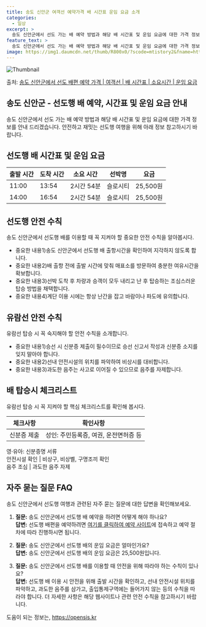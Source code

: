 ```yaml
---
title: 송도 신안군 여객선 예약가격 배 시간표 운임 요금 소개
categories:
  - 일상
excerpt: >
  송도 신안군에서 선도 가는 배 예약 방법과 해당 배 시간표 및 운임 요금에 대한 가격 정보를 안내 드리겠습니다. 안전하고 재밋는 선도행 여행을 위해 아래 정보 참고하시기 바랍니다. 선도행 배편 예약하기 👈 클릭송도 신안군에서 선도행 배 시간표출발 시간도착 시간소요 시간선박명요금11:0013:542시간 54분슬로시티25,500원14:0016:542시간 54분슬로시티25,500원선도행 배편 예약하기 👈 클릭송도 신안군에서 선도행 여객선 탑승 시 이용수칙송도 신안군에서 선도행 배를 이용할 때 꼭 지켜야 할 중요한 안전 수칙을 알아봅시다. 중요한 내용 1) 송도 신안군에서 선도행 배 출항시간을 확인하여 지각하지 않도록 합니다. 2) 배 출항 전에 출발 시간에 맞춰 매표소를 방문하여 충분한 여유시간을 확보합니다...
feature_text: >
  송도 신안군에서 선도 가는 배 예약 방법과 해당 배 시간표 및 운임 요금에 대한 가격 정보를 안내 드리겠습니다. 안전하고 재밋는 선도행 여행을 위해 아래 정보 참고하시기 바랍니다. 선도행 배편 예약하기 👈 클릭송도 신안군에서 선도행 배 시간표출발 시간도착 시간소요 시간선박명요금11:0013:542시간 54분슬로시티25,500원14:0016:542시간 54분슬로시티25,500원선도행 배편 예약하기 👈 클릭송도 신안군에서 선도행 여객선 탑승 시 이용수칙송도 신안군에서 선도행 배를 이용할 때 꼭 지켜야 할 중요한 안전 수칙을 알아봅시다. 중요한 내용 1) 송도 신안군에서 선도행 배 출항시간을 확인하여 지각하지 않도록 합니다. 2) 배 출항 전에 출발 시간에 맞춰 매표소를 방문하여 충분한 여유시간을 확보합니다...
image: https://img1.daumcdn.net/thumb/R800x0/?scode=mtistory2&fname=https%3A%2F%2Fblog.kakaocdn.net%2Fdn%2Fed691Y%2FbtsHCpcT4un%2FJiSUTvzGN6xcTWvJsp9xIK%2Fimg.webp
---
```


![Thumbnail](https://img1.daumcdn.net/thumb/R800x0/?scode=mtistory2&fname=https%3A%2F%2Fblog.kakaocdn.net%2Fdn%2Fed691Y%2FbtsHCpcT4un%2FJiSUTvzGN6xcTWvJsp9xIK%2Fimg.webp)

<p>출처: <a href="https://opensis.kr/entry/%EC%86%A1%EB%8F%84-%EC%8B%A0%EC%95%88%EA%B5%B0%EC%97%90%EC%84%9C-%EC%84%A0%EB%8F%84-%EB%B0%B0%ED%8E%B8-%EC%98%88%EC%95%BD-%EA%B0%80%EA%B2%A9-%EC%97%AC%EA%B0%9D%EC%84%A0-%EB%B0%B0-%EC%8B%9C%EA%B0%84%ED%91%9C-%EC%86%8C%EC%9A%94%EC%8B%9C%EA%B0%84-%EC%9A%B4%EC%9E%84-%EC%9A%94%EA%B8%88" rel="dofollow">송도 신안군에서 선도 배편 예약 가격 | 여객선 | 배 시간표 | 소요시간 | 운임 요금</a> </p>

## 송도 신안군 - 선도행 배 예약, 시간표 및 운임 요금 안내

송도 신안군에서 선도 가는 배 예약 방법과 해당 배 시간표 및 운임 요금에 대한 가격 정보를 안내 드리겠습니다. 안전하고 재밋는 선도행
여행을 위해 아래 정보 참고하시기 바랍니다.

## 선도행 배 시간표 및 운임 요금

**출발 시간** | **도착 시간** | **소요 시간** | **선박명** | **요금**  
---|---|---|---|---  
11:00 | 13:54 | 2시간 54분 | 슬로시티 | 25,500원  
14:00 | 16:54 | 2시간 54분 | 슬로시티 | 25,500원  
  


## 선도행 안전 수칙

송도 신안군에서 선도행 배를 이용할 때 꼭 지켜야 할 중요한 안전 수칙을 알아봅시다.

  * 중요한 내용1)송도 신안군에서 선도행 배 출항시간을 확인하여 지각하지 않도록 합니다.
  * 중요한 내용2)배 출항 전에 출발 시간에 맞춰 매표소를 방문하여 충분한 여유시간을 확보합니다.
  * 중요한 내용3)선박 도착 후 차량과 승객이 모두 내리고 난 후 탑승하는 조심스러운 탑승 방법을 채택합니다.
  * 중요한 내용4)계단 이용 시에는 항상 난간을 잡고 바람이나 파도에 유의합니다.



## 유람선 안전 수칙

유람선 탑승 시 꼭 숙지해야 할 안전 수칙을 소개합니다.

  * 중요한 내용1)승선 시 신분증 제출이 필수이므로 승선 신고서 작성과 신분증 소지를 잊지 말아야 합니다.
  * 중요한 내용2)선내 안전시설의 위치를 파악하여 비상시를 대비합니다.
  * 중요한 내용3)과도한 음주는 사고로 이어질 수 있으므로 음주를 자제합니다.

## 배 탑승시 체크리스트

유람선 탑승 시 꼭 지켜야 할 핵심 체크리스트를 확인해 봅시다.

**체크사항** | **확인사항**  
---|---  
신분증 제출 | 성인: 주민등록증, 여권, 운전면허증 등  
영·유아: 신분증명 서류  
안전시설 확인 | 비상구, 비상벨, 구명조끼 확인  
음주 조심 | 과도한 음주 자제  
  


## 자주 묻는 질문 FAQ

송도 신안군에서 선도행 여행과 관련된 자주 묻는 질문에 대한 답변을 확인해보세요.

  1. **질문:** 송도 신안군에서 선도행 배 예약을 하려면 어떻게 해야 하나요?  
**답변:** 선도행 배편을 예약하려면 [여기를 클릭하여 예약 사이트](https://opensis.kr/entry/%EC%86%A1%EB%8F%84-%EC%8B%A0%EC%95%88%EA%B5%B0%EC%97%90%EC%84%9C-%EC%84%A0%EB%8F%84-%EB%B0%B0%ED%8E%B8-%EC%98%88%EC%95%BD-%EA%B0%80%EA%B2%A9-%EC%97%AC%EA%B0%9D%EC%84%A0-%EB%B0%B0-%EC%8B%9C%EA%B0%84%ED%91%9C-%EC%86%8C%EC%9A%94%EC%8B%9C%EA%B0%84-%EC%9A%B4%EC%9E%84-%EC%9A%94%EA%B8%88)에 접속하고 예약 절차에 따라 진행하시면 됩니다.

  2. **질문:** 송도 신안군에서 선도행 배의 운임 요금은 얼마인가요?  
**답변:** 송도 신안군에서 선도행 배의 운임 요금은 25,500원입니다.

  3. **질문:** 송도 신안군에서 선도행 배를 이용할 때 안전을 위해 따라야 하는 수칙이 있나요?  
**답변:** 선도행 배 이용 시 안전을 위해 출발 시간을 확인하고, 선내 안전시설 위치를 파악하고, 과도한 음주를 삼가고, 출입통제구역에는
들어가지 않는 등의 수칙을 따라야 합니다. 더 자세한 사항은 해당 웹사이트나 관련 안전 수칙을 참고하시기 바랍니다.

 

도움이 되는 정보는, <a href="https://opensis.kr" rel="dofollow">https://opensis.kr</a>



